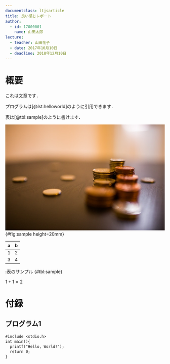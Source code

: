 ```yaml
---
documentclass: ltjsarticle
title: 良い感じレポート
author:
  - id: 17000001
    name: 山田太郎
lecture:
  - teacher: 山田花子
  - date: 2017年10月10日
  - deadline: 2018年12月10日
---
```

# 概要
これは文章です．

プログラムは[@lst:helloworld]のように引用できます．

表は[@tbl:sample]のように書けます．

![図も挿入できます．[^fig]](sample.png){#fig:sample height=20mm}

[^fig]: 脚注です．

|a|b|
|-|-|
|1|2|
|3|4|

:表のサンプル {#tbl:sample}


$1 + 1 = 2$

# 付録
## プログラム1
``` {label=lst:helloworld .numberLines caption="Hello World" style=customc .listings}
#include <stdio.h>
int main(){
  printf("Hello, World!");
  return 0;
}
```
